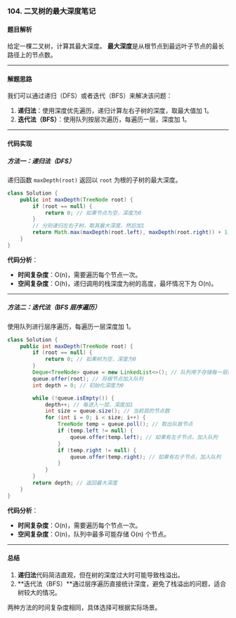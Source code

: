 ### **104. 二叉树的最大深度笔记**

#### **题目解析**

给定一棵二叉树，计算其最大深度。
 **最大深度**是从根节点到最远叶子节点的最长路径上的节点数。

------

#### **解题思路**

我们可以通过递归（DFS）或者迭代（BFS）来解决该问题：

1. **递归法**：使用深度优先遍历，递归计算左右子树的深度，取最大值加 1。
2. **迭代法（BFS）**：使用队列按层次遍历，每遍历一层，深度加 1。

------

#### **代码实现**

##### **方法一：递归法（DFS）**

递归函数 `maxDepth(root)` 返回以 `root` 为根的子树的最大深度。

```java
class Solution {
    public int maxDepth(TreeNode root) {
        if (root == null) {
            return 0; // 如果节点为空，深度为0
        }
        // 分别递归左右子树，取其最大深度，然后加1
        return Math.max(maxDepth(root.left), maxDepth(root.right)) + 1;
    }
}
```

**代码分析**：

- **时间复杂度**：O(n)，需要遍历每个节点一次。
- **空间复杂度**：O(h)，递归调用的栈深度为树的高度，最坏情况下为 O(n)。

------

##### **方法二：迭代法（BFS 层序遍历）**

使用队列进行层序遍历，每遍历一层深度加 1。

```java
class Solution {
    public int maxDepth(TreeNode root) {
        if (root == null) {
            return 0; // 如果树为空，深度为0
        }
        Deque<TreeNode> queue = new LinkedList<>(); // 队列用于存储每一层的节点
        queue.offer(root); // 将根节点加入队列
        int depth = 0; // 初始化深度为0

        while (!queue.isEmpty()) {
            depth++; // 每进入一层，深度加1
            int size = queue.size(); // 当前层的节点数
            for (int i = 0; i < size; i++) {
                TreeNode temp = queue.poll(); // 取出队首节点
                if (temp.left != null) {
                    queue.offer(temp.left); // 如果有左子节点，加入队列
                }
                if (temp.right != null) {
                    queue.offer(temp.right); // 如果有右子节点，加入队列
                }
            }
        }
        return depth; // 返回最大深度
    }
}
```

**代码分析**：

- **时间复杂度**：O(n)，需要遍历每个节点一次。
- **空间复杂度**：O(n)，队列中最多可能存储 O(n) 个节点。

------

#### **总结**

1. **递归法**代码简洁直观，但在树的深度过大时可能导致栈溢出。
2. **迭代法（BFS）**通过层序遍历直接统计深度，避免了栈溢出的问题，适合树较大的情况。

两种方法的时间复杂度相同，具体选择可根据实际场景。